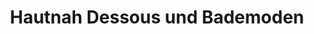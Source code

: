 ---
title: "Hautnah Dessous und Bademoden"
url: /muenchen/hautnah-dessous-und-bademoden/
shop: Kleidung
---